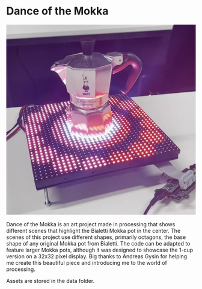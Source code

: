 # Dance of the Mokka

![Dance of the Mokka](docs/mokka.webp)

Dance of the Mokka is an art project made in processing that shows different scenes that highlight the Bialetti Mokka pot in the center. The scenes of this project use different shapes, primarily octagons, the base shape of any original Mokka pot from Bialetti. The code can be adapted to feature larger Mokka pots, although it was designed to showcase the 1-cup version on a 32x32 pixel display. Big thanks to Andreas Gysin for helping me create this beautiful piece and introducing me to the world of processing.

Assets are stored in the data folder.
